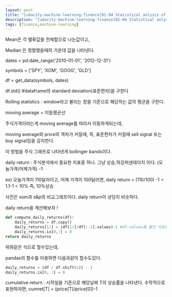 ```yaml
---
layout: post
title: "[udacity-machine-learning-finance]01-04 Statistical anlysis of timeseries"
description: "[udacity-machine-learning-finance]01-04 Statistical anlysis of timeseries"
tags: [finance,machine-learning]
---
```


Mean은 각 밸류값을 전체합으로 나눈값이고,

Median 은 정렬했을때의 가운데 값을 나타낸다.

dates = pd.date_range('2010-01-01', '2012-12-31')

symbols = ['SPY', 'XOM', 'GOOG', 'GLD']

df = get_data(symbols, dates)

df.std() #dataframe의 standard deviation(표준편차)을 구한다

Rolling statistics : window라고 불리는 창을 기준으로 해당하는 값의 평균을 구한다.

moving average = 이동평균선

주식가격이라는게 moving average를 따라서 이동하게되는데,

moving average와 price의 격차가 커질때, 즉, 표준편차가 커질때 sell signal 또는 buy signal임을 감지한다.

이 방법을 주식 그래프로 나타낸게 bollinger bands이다.

daily return : 주식분석에서 중요한 지표중 하나. 그냥 상승,하강퍼센테이지 이다. (오늘가격/어제가격) -1

ex) 오늘가격이 110달러이고, 어제 가격이 100달러면, daily return = (110/100) -1 = 1.1-1 = 10% 즉, 10%상승

사진은 xom과 s&p의 비교그래프이다. daily return이 상당히 비슷하다.

daily return을 계산해보자 !

```python
def compute_daily_returns(df):
	daily_returns = df.copy()
	daily_returns[1:] = (df[1:]/df[:-1].values)-1 #df.values를 붙인 이유는 numpy형식으로 접근하기 위함이다. (numpy는 0이 완전한 0이아님)
	daily_returns.ix[0,:] = 0
return daily_returns
```

위와같은 식으로 할수있는데,

pandas의 함수를 이용하면 다음과같이 할수도있다.
```python
daily_returns = (df / df.shift(1)) - 1
daily_returns.ix[0, :] = 0
```
cumulative return : 시작일을 기준으로 해당날짜 T의 상승률을 나타낸다.
수학적으로 표현하자면, cumret[T] = (price[T]/price[0])-1
